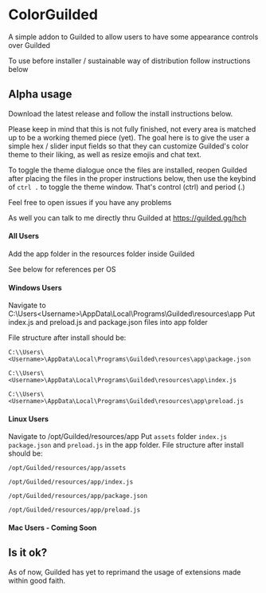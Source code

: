 # ColorGuilded
A simple addon to Guilded to allow users to have some appearance controls over Guilded

To use before installer / sustainable way of distribution follow instructions below

## Alpha usage
Download the latest release and follow the install instructions below.

Please keep in mind that this is not fully finished, not every area is matched up to be a working themed piece (yet).
The goal here is to give the user a simple hex / slider input fields so that they can customize Guilded's color theme to their liking, as well as resize emojis and chat text.

To toggle the theme dialogue once the files are installed, reopen Guilded after placing the files in the proper instructions below, then use the keybind of `ctrl .` to toggle the theme window. That's control (ctrl) and period (.) 

Feel free to open issues if you have any problems

As well you can talk to me directly thru Guilded at https://guilded.gg/hch

#### All Users

Add the app folder in the resources folder inside Guilded

See below for references per OS

#### Windows Users
Navigate to C:\\Users\<Username>\AppData\Local\Programs\Guilded\resources\app
Put index.js and preload.js and package.json files into app folder

File structure after install should be:

`C:\\Users\<Username>\AppData\Local\Programs\Guilded\resources\app\package.json`

`C:\\Users\<Username>\AppData\Local\Programs\Guilded\resources\app\index.js`

`C:\\Users\<Username>\AppData\Local\Programs\Guilded\resources\app\preload.js`


#### Linux Users
Navigate to /opt/Guilded/resources/app
Put `assets` folder `index.js` `package.json` and `preload.js` in the app folder.
File structure after install should be:

`/opt/Guilded/resources/app/assets`

`/opt/Guilded/resources/app/index.js`

`/opt/Guilded/resources/app/package.json`

`/opt/Guilded/resources/app/preload.js`


#### Mac Users - Coming Soon

## Is it ok?
As of now, Guilded has yet to reprimand the usage of extensions made within good faith.

